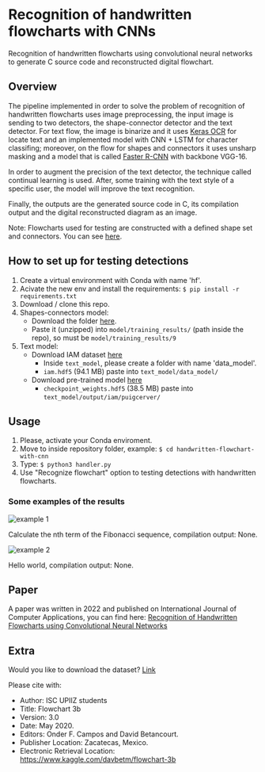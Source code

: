 # Recognition of handwritten flowcharts with CNNs
Recognition of handwritten flowcharts using convolutional neural networks to generate C source code and reconstructed digital flowchart.

## Overview
The pipeline implemented in order to solve the problem of recognition of handwritten flowcharts uses image preprocessing, the input image is sending to two detectors, the shape-connector detector and the text detector. For text flow, the image is binarize and it uses [Keras OCR](https://pypi.org/project/keras-ocr/) for locate text and an implemented model with CNN + LSTM for character classifing; moreover, on the flow for shapes and connectors it uses unsharp masking and a model that is called [Faster R-CNN](https://arxiv.org/abs/1506.01497) with backbone VGG-16. 

In order to augment the precision of the text detector, the technique called continual learning is used. After, some training with the text style of a specific user, the model will improve the text recognition.

Finally, the outputs are the generated source code in C, its compilation output and the digital reconstructed diagram as an image.

Note: Flowcharts used for testing are constructed with a defined shape set and connectors. You can see [here](https://github.com/dbetm/handwritten-flowchart-with-cnn/tree/master/model/set_shapes.png).

## How to set up for testing detections
1. Create a virtual environment with Conda with name 'hf'.
2. Acivate the new env and install the requirements: `$ pip install -r requirements.txt`
2. Download / clone this repo.
3. Shapes-connectors model:
    - Download the folder [here](https://drive.google.com/drive/folders/1Pax_lIypAP5qYj-oDi1fFL0COUnjLe0l?usp=sharing).
    - Paste it (unzipped) into `model/training_results/` (path inside the repo), so must be `model/training_results/9`
4. Text model:
    - Download IAM dataset [here](https://drive.google.com/file/d/1gOb-bL52leremC7_OTN-qcpcwWW0ut3d/view?usp=sharing)
        - Inside `text_model`, please create a folder with name 'data_model'.
        - `iam.hdf5` (94.1 MB) paste into `text_model/data_model/`
    - Download pre-trained model [here](https://drive.google.com/file/d/1JikohW11j74PhV-FhtvTY7XorLCFUWhN/view?usp=sharing)
        - `checkpoint_weights.hdf5` (38.5 MB) paste into `text_model/output/iam/puigcerver/`

## Usage
1. Please, activate your Conda enviroment. 
2. Move to inside repository folder, example: `$ cd handwritten-flowchart-with-cnn`
3. Type: ```$ python3 handler.py ```
4. Use "Recognize flowchart" option to testing detections with handwritten flowcharts.

### Some examples of the results
![example 1](https://github.com/dbetm/handwritten-flowchart-with-cnn/blob/master/Images/some_results/fibo.png "Fibonacci sequence")

Calculate the nth term of the Fibonacci sequence, compilation output: None.

![example 2](https://github.com/dbetm/handwritten-flowchart-with-cnn/blob/master/Images/some_results/hello_world.png "Hello world")

Hello world, compilation output: None.

## Paper
A paper was written in 2022 and published on International Journal of Computer Applications, you can find here: [Recognition of Handwritten Flowcharts using Convolutional Neural Networks](https://www.ijcaonline.org/archives/volume184/number1/32301-2022921969)

## Extra
Would you like to download the dataset? [Link](https://www.kaggle.com/davbetm/flowchart-3b)

Please cite with:

- Author: ISC UPIIZ students
- Title: Flowchart 3b
- Version: 3.0
- Date: May 2020.
- Editors: Onder F. Campos and David Betancourt.
- Publisher Location: Zacatecas, Mexico.
- Electronic Retrieval Location: https://www.kaggle.com/davbetm/flowchart-3b




